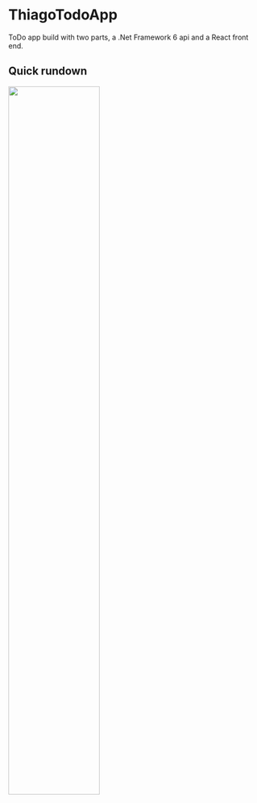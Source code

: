 # ThiagoTodoApp

ToDo app build with two parts, a .Net Framework 6 api and a React front end. 

## Quick rundown 

[<img src="https://github.com/thiago-nsjob/dotnet-todoapp/blob/main/assets/quick_rundown.mp4" width="60%">](https://github.com/thiago-nsjob/dotnet-todoapp/blob/main/assets/quick_rundown.mp4 "Quick Demo")
